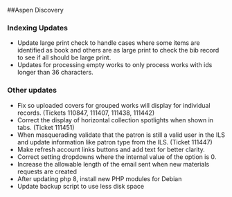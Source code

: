 ##Aspen Discovery
### Indexing Updates
- Update large print check to handle cases where some items are identified as book and others are as large print to check the bib record to see if all should be large print.
- Updates for processing empty works to only process works with ids longer than 36 characters. 

### Other updates
- Fix so uploaded covers for grouped works will display for individual records. (Tickets 110847, 111407, 111438, 111442) 
- Correct the display of horizontal collection spotlights when shown in tabs. (Ticket 111451)
- When masquerading validate that the patron is still a valid user in the ILS and update information like patron type from the ILS. (Ticket 111447)
- Make refresh account links buttons and add text for better clarity. 
- Correct setting dropdowns where the internal value of the option is 0. 
- Increase the allowable length of the email sent when new materials requests are created
- After updating php 8, install new PHP modules for Debian
- Update backup script to use less disk space